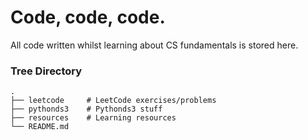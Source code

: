 Code, code, code.
============================

All code written whilst learning about CS fundamentals is stored here.

### Tree Directory
    .
    ├── leetcode     # LeetCode exercises/problems
    ├── pythonds3    # Pythonds3 stuff
    ├── resources    # Learning resources
    └── README.md
